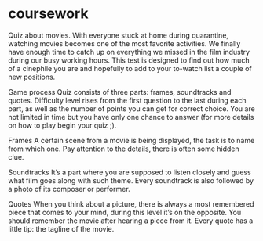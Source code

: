 # coursework

Quiz about movies.
With everyone stuck at home during quarantine, watching movies becomes one of the most favorite activities. We finally have enough time to catch up on everything we missed in the film industry during our busy working hours. This test is designed to find out how much of a cinephile you are and hopefully to add to your to-watch list a couple of new positions.

Game process
Quiz consists of three parts: frames, soundtracks and quotes. 
Difficulty level rises from the first question to the last during each part, as well as the number of points you can get for correct choice. You are not limited in time but you have only one chance to answer (for more details on how to play begin your quiz ;). 

Frames
A certain scene from a movie is being displayed, the task is to name from which one.
Pay attention to the details, there is often some hidden clue.

Soundtracks
It’s a part where you are supposed to listen closely and guess what film goes along with such theme. 
Every soundtrack is also followed by a photo of its composer or performer.

Quotes
When you think about a picture, there is always a most remembered piece that comes to your mind, during this level it’s on the opposite. You should remember the movie after hearing a piece from it.
Every quote has a little tip: the tagline of the movie.
